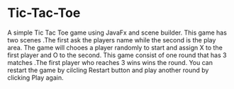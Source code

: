 # Tic-Tac-Toe
A simple Tic Tac Toe game using JavaFx and scene builder.
This game has two scenes .The first ask the players name while the second is the play area.
The game will chooes a player randomly to start and assign X to the first player and O to the second.
This game consist of one round that has 3 matches .The first player who reaches 3 wins wins the round.
You can restart the game by cilcling Restart button and play another round by clicking Play again.
